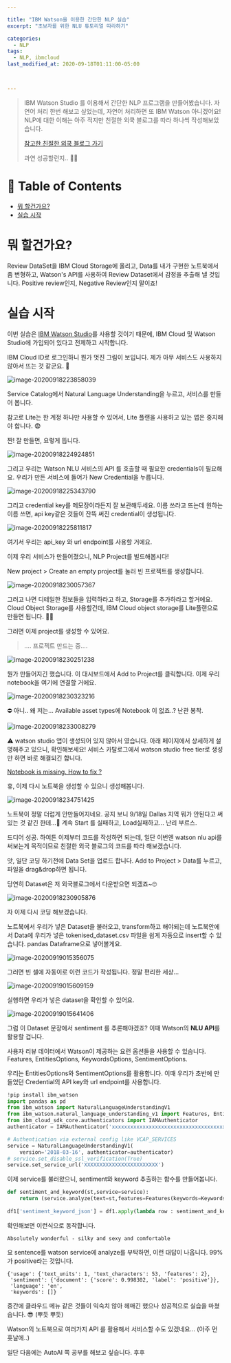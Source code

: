 ```yaml
---

title: "IBM Watson을 이용한 간단한 NLP 실습"
excerpt: "초보자를 위한 NLU 튜토리얼 따라하기"

categories:
  - NLP
tags:
  - NLP, ibmcloud
last_modified_at: 2020-09-18T01:11:00-05:00



---
```


> IBM Watson Studio 를 이용해서 간단한 NLP 프로그램을 만들어봤습니다. 자연어 처리 한번 해보고 싶었는데, 자연어 처리하면 또 IBM Watson 아니겠어요! NLP에 대한 이해는 아주 적지만 친절한 외쿡 블로그를 따라 하나씩 작성해보았습니다. 
>
> [참고한 친절한 외쿡 블로그 가기](https://medium.com/analytics-vidhya/getting-started-with-notebooks-in-ibm-watson-nlu-part-1-3b0b92894901)
>
> 과연 성공할런지.. 👶🏽

# 📌 Table of Contents

- [뭐 할건가요?](#뭐-할건가요)
- [실습 시작](#실습-시작)



# 뭐 할건가요?

Review DataSet을 IBM Cloud Storage에 올리고, Data를 내가 구현한 노트북에서 좀 변형하고, Watson's API를 사용하여 Review Dataset에서 감정을 추출해 낼 것입니다. Positive review인지, Negative Review인지 말이죠!



# 실습 시작

이번 실습은 [IBM Watson Studio](https://www.ibm.com/cloud/watson-studio)를 사용할 것이기 때문에, IBM Cloud 및 Watson Studio에 가입되어 있다고 전제하고 시작합니다. 



IBM Cloud ID로 로그인하니 뭔가 멋진 그림이 보입니다. 제가 아무 서비스도 사용하지 않아서 뜨는 것 같군요. 🐣

![image-20200918223858039](/assets/images/image-20200918223858039.png)



Service Catalog에서 Natural Language Understanding을 누르고, 서비스를 만들어 봅니다. 

참고로 Lite는 한 계정 하나만 사용할 수 있어서, Lite 플랜을 사용하고 있는 앱은 중지해야 합니다. 😨 

짠! 잘 만들면, 요렇게 뜹니다.

![image-20200918224924851](/assets/images/image-20200918224924851.png)



그리고 우리는 Watson NLU 서비스의 API 를 호출할 때 필요한 credentials이 필요해요. 우리가 만든 서비스에 들어가 New Credential을 누릅니다. 

![image-20200918225343790](/assets/images/image-20200918225343790.png)

그리고 credential key를 메모장이라든지 잘 보관해두세요. 이름 쓰라고 뜨는데 원하는 이름 쓰면, api key같은 것들이 잔뜩 써진 credential이 생성됩니다. 



![image-20200918225811817](/assets/images/image-20200918225811817.png)

여기서 우리는 api_key 와 url endpoint를 사용할 거에요.



이제 우리 서비스가 만들어졌으니, NLP Project를 빌드해봅시다!



New project > Create an empty project를 눌러 빈 프로젝트를 생성합니다. 

![image-20200918230057367](/assets/images/image-20200918230057367.png)



그러고 나면 디테일한 정보들을 입력하라고 하고, Storage를 추가하라고 할거에요. Cloud Object Storage를 사용할건데, IBM Cloud object storage를 Lite플랜으로 만들면 됩니다. 👏🏻 

그러면 이제 project를 생성할 수 있어요. 

> .... 프로젝트 만드는 중....

![image-20200918230251238](/assets/images/image-20200918230251238.png)



뭔가 만들어지긴 했습니다. 이 대시보드에서 Add to Project를 클릭합니다. 이제 우리 notebook을 여기에 연결할 거에요.

![image-20200918230323216](/assets/images/image-20200918230323216.png)



⛔️ 아니.. 왜 저는... Available asset types에 Notebook 이 없죠..? 난관 봉착.

![image-20200918233008279](/assets/images/image-20200918233008279.png)



⚠️ watson studio 앱이 생성되어 있지 않아서 였습니다. 아래 페이지에서 상세하게 설명해주고 있으니, 확인해보세요! 서비스 카탈로그에서 watson studio free tier로 생성만 하면 바로 해결되긴 합니다. 

[Notebook is missing. How to fix ?](https://www.ibm.com/support/pages/options-notebook-model-and-so-are-missing-add-project-watson-studio)



휴, 이제 다시 노트북을 생성할 수 있으니 생성해봅니다. 

![image-20200918234751425](/assets/images/image-20200918234751425.png)

노트북이 정말 더럽게 안만들어지네요. 공지 보니 9/18일 Dallas 지역 뭐가 안된다고 써있는 것 같긴 한데...🤬 계속 Start 를 실패하고, Load실패하고... 난리 부르스. 

드디어 성공. 하여튼 이제부터 코드를 작성하면 되는데, 일단 이번엔 watson nlu api를 써보는게 목적이므로 친절한 외국 블로그의 코드를 따라 해보겠습니다. 



앗, 일단 코딩 하기전에 Data Set을 업로드 합니다. Add to Project > Data를 누르고, 파일을 drag&drop하면 됩니다. 

당연히 Dataset은 저 외국블로그에서 다운받으면 되겠죠~🙄

![image-20200918230905876](/assets/images/image-20200918230905876.png)



자 이제 다시 코딩 해보겠습니다.

노트북에서 우리가 넣은 Dataset을 불러오고, transform하고 해야되는데 노트북안에서 Data에 우리가 넣은 tokenised_dataset.csv 파일을 쉽게 자동으로 insert할 수 있습니다. pandas Dataframe으로 넣어볼게요.

![image-20200919015356075](/assets/images/image-20200919015356075.png)

그러면 빈 셀에 자동이로 이런 코드가 작성됩니다. 정말 편리한 세상...



![image-20200919015609159](/assets/images/image-20200919015609159.png)



실행하면 우리가 넣은 dataset을 확인할 수 있어요.

![image-20200919015641406](/assets/images/image-20200919015641406.png)

그럼 이 Dataset 문장에서 sentiment 를 추론해야겠죠? 이때 Watson의 **NLU API**를 활용할 겁니다. 

사용자 리뷰 데이터에서 Watson이 제공하는 요런 옵션들을 사용할 수 있습니다. Features, EntitiesOptions, KeywordsOptions, SentimentOptions.

우리는 EntitiesOptions와 SentimentOptions를 활용합니다. 이때 우리가 초반에 만들었던 Credential의 API key와 url endpoint를 사용합니다. 

```python
!pip install ibm_watson 
import pandas as pd
from ibm_watson import NaturalLanguageUnderstandingV1
from ibm_watson.natural_language_understanding_v1 import Features, EntitiesOptions, KeywordsOptions,SentimentOptions
from ibm_cloud_sdk_core.authenticators import IAMAuthenticator
authenticator = IAMAuthenticator('xxxxxxxxxxxxxxxxxxxxxxxxxxxxxxxxxxxxxx')

# Authentication via external config like VCAP_SERVICES
service = NaturalLanguageUnderstandingV1(
    version='2018-03-16', authenticator=authenticator)
# service.set_disable_ssl_verification(True)
service.set_service_url('XXXXXXXXXXXXXXXXXXXXXXXX')

```

이제 service를 불러왔으니, sentiment와 keyword 추출하는 함수를 만들어봅니다.

```python
def sentiment_and_keyword(st,service=service):
    return (service.analyze(text=st,features=Features(keywords=KeywordsOptions(sentiment= True,emotion= True,limit= 3),sentiment=SentimentOptions())).get_result())
  
df1['sentiment_keyword_json'] = df1.apply(lambda row : sentiment_and_keyword(str(row['sentences'])),axis = 1)
```

확인해보면 이런식으로 동작합니다.

`Absolutely wonderful - silky and sexy and comfortable`

요 sentence를 watson service에 analyze를 부탁하면,  이런 대답이 나옵니다. 99%가 positive라는 것입니다. 



```
{'usage': {'text_units': 1, 'text_characters': 53, 'features': 2},
 'sentiment': {'document': {'score': 0.998302, 'label': 'positive'}},
 'language': 'en',
 'keywords': []}
```

중간에 클라우드 메뉴 같은 것들이 익숙치 않아 헤매긴 했으나 성공적으로 실습을 마쳤습니다. 😎 (뿌듯 뿌듯)

Watson의 노트북으로 여러가지 API 를 활용해서 서비스할 수도 있겠네요... (아주 먼 훗날에..)

일단 다음에는 AutoAI 쪽 공부를 해보고 싶습니다. 후후 
